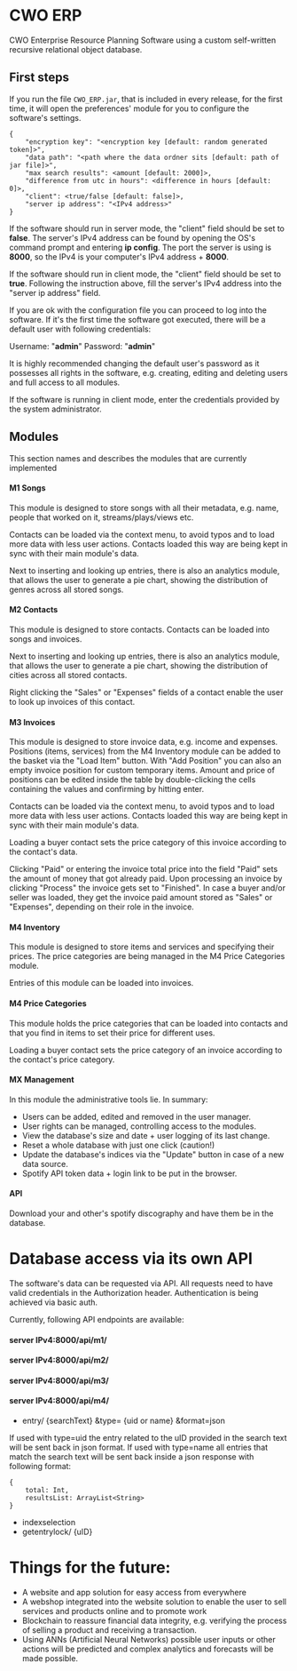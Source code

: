 # CWO ERP
CWO Enterprise Resource Planning Software using a custom self-written recursive relational object database. 

## First steps
If you run the file `CWO_ERP.jar`, that is included in every release, for the first time, 
it will open the preferences' module for you to configure the software's settings.

```
{
    "encryption key": "<encryption key [default: random generated token]>",
    "data path": "<path where the data ordner sits [default: path of jar file]>",
    "max search results": <amount [default: 2000]>,
    "difference from utc in hours": <difference in hours [default: 0]>,
    "client": <true/false [default: false]>,
    "server ip address": "<IPv4 address>"
}
```

If the software should run in server mode, the "client" field should be set to **false**.
The server's IPv4 address can be found by opening the OS's command prompt and entering **ip config**.
The port the server is using is **8000**, so the IPv4 is your computer's IPv4 address + **8000**.

If the software should run in client mode, the "client" field should be set to **true**.
Following the instruction above, fill the server's IPv4 address into the "server ip address" field.

If you are ok with the configuration file you can proceed to log into the software. 
If it's the first time the software got executed, there will be a default user with following credentials:

Username: "**admin**" Password: "**admin**"

It is highly recommended changing the default user's password as it possesses all rights in the software, 
e.g. creating, editing and deleting users and full access to all modules.

If the software is running in client mode, enter the credentials provided by the system administrator.

## Modules
This section names and describes the modules that are currently implemented

#### M1 Songs
This module is designed to store songs with all their metadata,
e.g. name, people that worked on it, streams/plays/views etc.

Contacts can be loaded via the context menu, to avoid typos and to load more data with less user actions.
Contacts loaded this way are being kept in sync with their main module's data.

Next to inserting and looking up entries, there is also an analytics module, 
that allows the user to generate a pie chart, showing the distribution of genres across all stored songs.

#### M2 Contacts
This module is designed to store contacts. Contacts can be loaded into songs and invoices.

Next to inserting and looking up entries, there is also an analytics module, 
that allows the user to generate a pie chart, showing the distribution of cities across all stored contacts.

Right clicking the "Sales" or "Expenses" fields of a contact enable the user to look up invoices of this contact.

#### M3 Invoices
This module is designed to store invoice data, e.g. income and expenses. 
Positions (items, services) from the M4 Inventory module can be added to the basket via the "Load Item" button.
With "Add Position" you can also an empty invoice position for custom temporary items.
Amount and price of positions can be edited inside the table by double-clicking the cells containing the values and confirming by hitting enter.

Contacts can be loaded via the context menu, to avoid typos and to load more data with less user actions.
Contacts loaded this way are being kept in sync with their main module's data.

Loading a buyer contact sets the price category of this invoice according to the contact's data.

Clicking "Paid" or entering the invoice total price into the field "Paid" sets the amount of money that got already paid.
Upon processing an invoice by clicking "Process" the invoice gets set to "Finished".
In case a buyer and/or seller was loaded, they get the invoice paid amount stored as "Sales" or "Expenses", depending on their role in the invoice.

#### M4 Inventory
This module is designed to store items and services and specifying their prices.
The price categories are being managed in the M4 Price Categories module.

Entries of this module can be loaded into invoices.

#### M4 Price Categories
This module holds the price categories that can be loaded into contacts and that you find in items to set their price for different uses.

Loading a buyer contact sets the price category of an invoice according to the contact's price category.

#### MX Management
In this module the administrative tools lie. In summary:

* Users can be added, edited and removed in the user manager.
* User rights can be managed, controlling access to the modules.
* View the database's size and date + user logging of its last change.
* Reset a whole database with just one click (caution!)
* Update the database's indices via the "Update" button in case of a new data source.
* Spotify API token data + login link to be put in the browser.

#### API

Download your and other's spotify discography and have them be in the database.

#
# Database access via its own API

The software's data can be requested via API. All requests need to have valid credentials in the Authorization header. 
Authentication is being achieved via basic auth.

Currently, following API endpoints are available:

#### server IPv4:8000/api/m1/
#### server IPv4:8000/api/m2/
#### server IPv4:8000/api/m3/
#### server IPv4:8000/api/m4/
* entry/ {searchText} &type= {uid or name} &format=json

If used with type=uid the entry related to the uID provided in the search text will be sent back in json format.
If used with type=name all entries that match the search text will be sent back inside a json response with following format:

```
{
    total: Int,
    resultsList: ArrayList<String>
}
```

* indexselection
* getentrylock/ {uID}

# Things for the future:
+ A website and app solution for easy access from everywhere
+ A webshop integrated into the website solution to enable the user to sell services and products online and to promote work
+ Blockchain to reassure financial data integrity, e.g. verifying the process of selling a product and receiving a transaction.
+ Using ANNs (Artificial Neural Networks) possible user inputs or other actions will be predicted 
and complex analytics and forecasts will be made possible.
